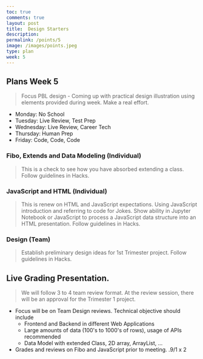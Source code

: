```yaml
---
toc: true
comments: true
layout: post
title:  Design Starters
description: 
permalink: /points/5
image: /images/points.jpeg
type: plan
week: 5
---
```


## Plans Week 5
> Focus PBL design - Coming up with practical design illustration using elements provided during week.  Make a real effort.
- Monday: No School
- Tuesday: Live Review, Test Prep
- Wednesday: Live Review, Career Tech
- Thursday: Human Prep
- Friday: Code, Code, Code

### Fibo, Extends and Data Modeling (Individual)
> This is a check to see how you have absorbed extending a class.  Follow guidelines in Hacks.

### JavaScript and HTML (Individual)
> This is renew on HTML and JavaScript expectations.  Using JavaScript introduction and referring to code for Jokes.  Show ability in Jupyter Notebook or JavaScript to process a JavaScript data structure into an HTML presentation.  Follow guidelines in Hacks. 

### Design (Team)
> Establish preliminary design ideas for 1st Trimester project.  Follow guidelines in Hacks.

## Live Grading Presentation.  
> We will follow 3 to 4  team review format.  At the review session, there will be an approval for the Trimester 1 project.  
- Focus will be on Team Design reviews.  Technical objective should include
    - Frontend and Backend in different Web Applications
    - Large amounts of data (100's to 1000's of rows), usage of APIs recommended
    - Data Model with extended Class, 2D array, ArrayList, ...
- Grades and reviews on Fibo and JavaScript prior to meeting. .9/1 x 2
